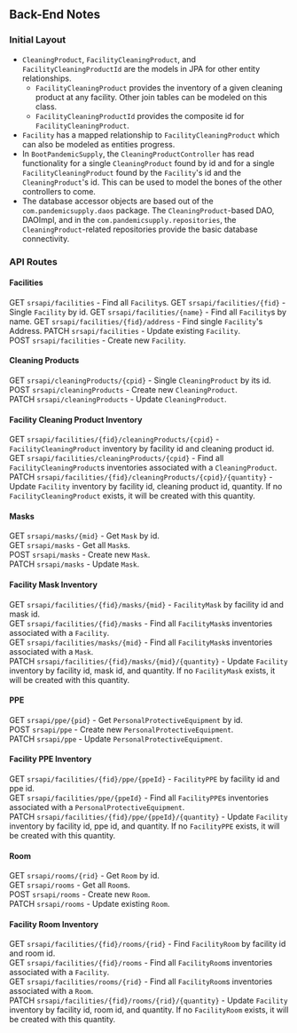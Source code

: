 ## Back-End Notes

### Initial Layout
- `CleaningProduct`, `FacilityCleaningProduct`, and `FacilityCleaningProductId` are the models in JPA for other entity relationships.
  - `FacilityCleaningProduct` provides the inventory of a given cleaning product at any facility. Other join tables can be modeled on this class.
  - `FacilityCleaningProductId` provides the composite id for `FacilityCleaningProduct`.
- `Facility` has a mapped relationship to `FacilityCleaningProduct` which can also be modeled as entities progress.
- In `BootPandemicSupply`, the `CleaningProductController` has read functionality for a single `CleaningProduct` found by id and for a single `FacilityCleaningProduct` found by the `Facility`'s id and the `CleaningProduct`'s id. This can be used to model the bones of the other controllers to come.
- The database accessor objects are based out of the `com.pandemicsupply.daos` package. The `CleaningProduct`-based DAO, DAOImpl, and in the `com.pandemicsupply.repositories`, the `CleaningProduct`-related repositories provide the basic database connectivity.


### API Routes

#### Facilities
GET `srsapi/facilities` - Find all `Facility`s.
GET `srsapi/facilities/{fid}` - Single `Facility` by id.
GET `srsapi/facilities/{name}` - Find all `Facility`s by name.
GET `srsapi/facilities/{fid}/address` - Find single `Facility`'s Address.
PATCH `srsapi/facilities` - Update existing `Facility`.  
POST `srsapi/facilities` - Create new `Facility`.  

#### Cleaning Products
GET `srsapi/cleaningProducts/{cpid}` - Single `CleaningProduct` by its id.  
POST `srsapi/cleaningProducts` - Create new `CleaningProduct`.  
PATCH `srsapi/cleaningProducts` - Update `CleaningProduct`.  

#### Facility Cleaning Product Inventory  
GET `srsapi/facilities/{fid}/cleaningProducts/{cpid}` - `FacilityCleaningProduct` inventory by facility id and cleaning product id.    
GET `srsapi/facilities/cleaningProducts/{cpid}` - Find all `FacilityCleaningProduct`s inventories associated with a `CleaningProduct`.    
PATCH `srsapi/facilities/{fid}/cleaningProducts/{cpid}/{quantity}` - Update `Facility` inventory by facility id, cleaning product id, quantity. If no `FacilityCleaningProduct` exists, it will be created with this quantity.


#### Masks
GET `srsapi/masks/{mid}` - Get `Mask` by id.  
GET `srsapi/masks` - Get all `Mask`s.  
POST `srsapi/masks` - Create new `Mask`.  
PATCH `srsapi/masks` - Update `Mask`.  

#### Facility Mask Inventory  
GET `srsapi/facilities/{fid}/masks/{mid}` - `FacilityMask` by facility id and mask id.   
GET `srsapi/facilities/{fid}/masks` - Find all `FacilityMask`s inventories associated with a `Facility`.      
GET `srsapi/facilities/masks/{mid}` - Find all `FacilityMask`s inventories associated with a `Mask`.    
PATCH `srsapi/facilities/{fid}/masks/{mid}/{quantity}` - Update `Facility` inventory by facility id, mask id, and quantity. If no `FacilityMask` exists, it will be created with this quantity.

#### PPE  
GET `srsapi/ppe/{pid}` - Get `PersonalProtectiveEquipment` by id.  
POST `srsapi/ppe` - Create new `PersonalProtectiveEquipment`.  
PATCH `srsapi/ppe` - Update `PersonalProtectiveEquipment`.   

#### Facility PPE Inventory  
GET `srsapi/facilities/{fid}/ppe/{ppeId}` - `FacilityPPE` by facility id and ppe id.    
GET `srsapi/facilities/ppe/{ppeId}` - Find all `FacilityPPE`s inventories associated with a `PersonalProtectiveEquipment`.    
PATCH `srsapi/facilities/{fid}/ppe/{ppeId}/{quantity}` - Update `Facility` inventory by facility id, ppe id, and quantity. If no `FacilityPPE` exists, it will be created with this quantity.  

#### Room  
GET `srsapi/rooms/{rid}` - Get `Room` by id.  
GET `srsapi/rooms` - Get all `Room`s.  
POST `srsapi/rooms` - Create new `Room`.  
PATCH `srsapi/rooms` - Update existing `Room`.   

#### Facility Room Inventory  
GET `srsapi/facilities/{fid}/rooms/{rid}` - Find `FacilityRoom` by facility id and room id.    
GET `srsapi/facilities/{fid}/rooms` - Find all `FacilityRoom`s inventories associated with a `Facility`.    
GET `srsapi/facilities/rooms/{rid}` - Find all `FacilityRoom`s inventories associated with a `Room`.    
PATCH `srsapi/facilities/{fid}/rooms/{rid}/{quantity}` - Update `Facility` inventory by facility id, room id, and quantity. If no `FacilityRoom` exists, it will be created with this quantity.

#### 
